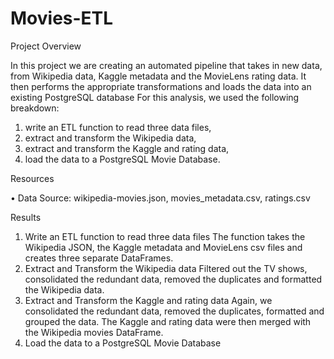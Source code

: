 # Movies-ETL

Project Overview

In this project we are creating an automated pipeline that takes in new data, from Wikipedia data, Kaggle metadata and the MovieLens rating data. It then performs the appropriate transformations and loads the data into an existing PostgreSQL database
For this analysis, we used the following breakdown:

1.	write an ETL function to read three data files,
2.	extract and transform the Wikipedia data,
3.	extract and transform the Kaggle and rating data,
4.	load the data to a PostgreSQL Movie Database.

Resources

•	Data Source: wikipedia-movies.json, movies_metadata.csv, ratings.csv

Results

1.	Write an ETL function to read three data files
The function takes the Wikipedia JSON, the Kaggle metadata and MovieLens csv files and creates three separate DataFrames.
2.	Extract and Transform the Wikipedia data
Filtered out the TV shows, consolidated the redundant data, removed the duplicates and formatted the Wikipedia data.
3.	Extract and Transform the Kaggle and rating data 
Again, we consolidated the redundant data, removed the duplicates, formatted and grouped the data.
The Kaggle and rating data were then merged with the Wikipedia movies DataFrame.
4.	Load the data to a PostgreSQL Movie Database
